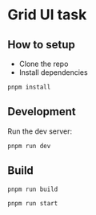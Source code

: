 # Grid UI task

## How to setup

- Clone the repo
- Install dependencies

```shellscript
pnpm install
```

## Development

Run the dev server:

```shellscript
pnpm run dev
```


## Build 
```shellscript
pnpm run build
```

```shellscript
pnpm run start
```
